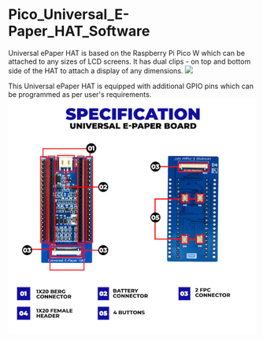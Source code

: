 # Pico_Universal_E-Paper_HAT_Software

Universal ePaper HAT is based on the Raspberry Pi Pico W which can be attached to any sizes of LCD screens.
It has dual clips - on top and bottom side of the HAT to attach a display of any dimensions.
<img src="https://github.com/sbcshop/Pico_Universal_E-Paper_HAT_Software/blob/main/images/universal_epaper_hat.gif" />

This Universal ePaper HAT is equipped with additional GPIO pins which can be programmed as per user's requirements.
<img src="https://github.com/sbcshop/Pico_Universal_E-Paper_HAT_Software/blob/main/images/universal_epaper_hat_pinout.png" />
